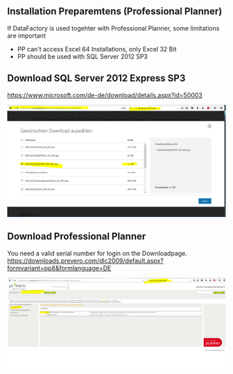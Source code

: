 ## Installation Preparemtens (Professional Planner)
If DataFactory is used togehter with Professional Planner, some limitations are important
* PP can't access Excel 64 Installations, only Excel 32 Bit
* PP should be used with SQL Server 2012 SP3

## Download SQL Server 2012 Express SP3
https://www.microsoft.com/de-de/download/details.aspx?id=50003
  
![PP](images/PP/Download_2012.PNG)



## Download Professional Planner
You need a valid serial number for login on the Downloadpage.  
https://downloads.prevero.com/dlc2009/default.aspx?formvariant=pp8&formlanguage=DE
  
![PP](images/PP/Download_PP.PNG)
